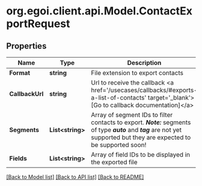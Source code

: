 
# org.egoi.client.api.Model.ContactExportRequest

## Properties

Name | Type | Description | Notes
------------ | ------------- | ------------- | -------------
**Format** | **string** | File extension to export contacts | 
**CallbackUrl** | **string** | Url to receive the callback &lt;a href&#x3D;&#39;/usecases/callbacks/#exports-a-list-of-contacts&#39; target&#x3D;&#39;_blank&#39;&gt;[Go to callback documentation]&lt;/a&gt; | [optional] 
**Segments** | **List&lt;string&gt;** | Array of segment IDs to filter contacts to export. ***Note:*** segments of type ***auto*** and  ***tag*** are not yet supported but they are expected to be supported soon! | [optional] 
**Fields** | **List&lt;string&gt;** | Array of field IDs to be displayed in the exported file | [optional] 

[[Back to Model list]](../README.md#documentation-for-models)
[[Back to API list]](../README.md#documentation-for-api-endpoints)
[[Back to README]](../README.md)

